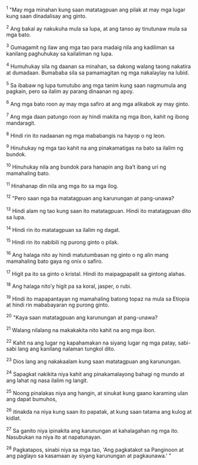 <sup>1</sup>
"May mga minahan kung saan matatagpuan ang pilak at may mga lugar kung saan dinadalisay ang ginto. 

<sup>2</sup>
Ang bakal ay nakukuha mula sa lupa, at ang tanso ay tinutunaw mula sa mga bato. 

<sup>3</sup>
Gumagamit ng ilaw ang mga tao para madaig nila ang kadiliman sa kanilang paghuhukay sa kailaliman ng lupa. 

<sup>4</sup>
Humuhukay sila ng daanan sa minahan, sa dakong walang taong nakatira at dumadaan. Bumababa sila sa pamamagitan ng mga nakalaylay na lubid. 

<sup>5</sup>
Sa ibabaw ng lupa tumutubo ang mga tanim kung saan nagmumula ang pagkain, pero sa ilalim ay parang dinaanan ng apoy. 

<sup>6</sup>
Ang mga bato roon ay may mga safiro at ang mga alikabok ay may ginto. 

<sup>7</sup>
Ang mga daan patungo roon ay hindi makita ng mga ibon, kahit ng ibong mandaragit. 

<sup>8</sup>
Hindi rin ito nadaanan ng mga mababangis na hayop o ng leon. 

<sup>9</sup>
Hinuhukay ng mga tao kahit na ang pinakamatigas na bato sa ilalim ng bundok. 

<sup>10</sup>
Hinuhukay nila ang bundok para hanapin ang ibaʼt ibang uri ng mamahaling bato. 

<sup>11</sup>
Hinahanap din nila ang mga ito sa mga ilog. 

<sup>12</sup>
"Pero saan nga ba matatagpuan ang karunungan at pang-unawa? 

<sup>13</sup>
Hindi alam ng tao kung saan ito matatagpuan. Hindi ito matatagpuan dito sa lupa. 

<sup>14</sup>
Hindi rin ito matatagpuan sa ilalim ng dagat. 

<sup>15</sup>
Hindi rin ito nabibili ng purong ginto o pilak. 

<sup>16</sup>
Ang halaga nito ay hindi matutumbasan ng ginto o ng alin mang mamahaling bato gaya ng onix o safiro. 

<sup>17</sup>
Higit pa ito sa ginto o kristal. Hindi ito maipagpapalit sa gintong alahas. 

<sup>18</sup>
Ang halaga nitoʼy higit pa sa koral, jasper, o rubi. 

<sup>19</sup>
Hindi ito mapapantayan ng mamahaling batong topaz na mula sa Etiopia at hindi rin mababayaran ng purong ginto. 

<sup>20</sup>
"Kaya saan matatagpuan ang karunungan at pang-unawa? 

<sup>21</sup>
Walang nilalang na makakakita nito kahit na ang mga ibon. 

<sup>22</sup>
Kahit na ang lugar ng kapahamakan na siyang lugar ng mga patay, sabi-sabi lang ang kanilang nalaman tungkol dito. 

<sup>23</sup>
Dios lang ang nakakaalam kung saan matatagpuan ang karunungan. 

<sup>24</sup>
Sapagkat nakikita niya kahit ang pinakamalayong bahagi ng mundo at ang lahat ng nasa ilalim ng langit. 

<sup>25</sup>
Noong pinalakas niya ang hangin, at sinukat kung gaano karaming ulan ang dapat bumuhos, 

<sup>26</sup>
itinakda na niya kung saan ito papatak, at kung saan tatama ang kulog at kidlat. 

<sup>27</sup>
Sa ganito niya ipinakita ang karunungan at kahalagahan ng mga ito. Nasubukan na niya ito at napatunayan. 

<sup>28</sup>
Pagkatapos, sinabi niya sa mga tao, 'Ang pagkatakot sa Panginoon at ang paglayo sa kasamaan ay siyang karunungan at pagkaunawa.' "